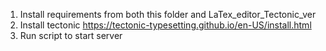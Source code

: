 1. Install requirements from both this folder and LaTex_editor_Tectonic_ver
2. Install tectonic https://tectonic-typesetting.github.io/en-US/install.html
3. Run script to start server